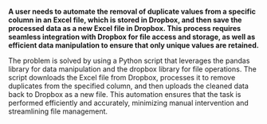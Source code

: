 **A user needs to automate the removal of duplicate values from a specific column in an Excel file, which is stored in Dropbox, and then save the processed data as a new Excel file in Dropbox. This process requires seamless integration with Dropbox for file access and storage, as well as efficient data manipulation to ensure that only unique values are retained.**

The problem is solved by using a Python script that leverages the pandas library for data manipulation and the dropbox library for file operations. The script downloads the Excel file from Dropbox, processes it to remove duplicates from the specified column, and then uploads the cleaned data back to Dropbox as a new file. This automation ensures that the task is performed efficiently and accurately, minimizing manual intervention and streamlining file management.






